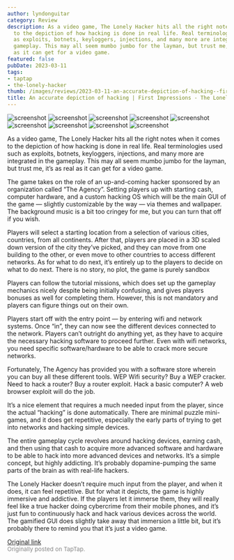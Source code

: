 ```yaml
---
author: lyndonguitar
category: Review
description: As a video game, The Lonely Hacker hits all the right notes when it comes
  to the depiction of how hacking is done in real life. Real terminologies used such
  as exploits, botnets, keyloggers, injections, and many more are integrated in the
  gameplay. This may all seem mumbo jumbo for the layman, but trust me, it’s as real
  as it can get for a video game.
featured: false
pubDate: 2023-03-11
tags:
- taptap
- the-lonely-hacker
thumb: /images/reviews/2023-03-11-an-accurate-depiction-of-hacking--first-impressions---the-lonely-hacker-0.avif
title: An accurate depiction of hacking | First Impressions - The Lonely Hacker
---
```


<div class="gallery">
  <img src="/images/reviews/2023-03-11-an-accurate-depiction-of-hacking--first-impressions---the-lonely-hacker-0.avif" alt="screenshot" />
  <img src="/images/reviews/2023-03-11-an-accurate-depiction-of-hacking--first-impressions---the-lonely-hacker-1.avif" alt="screenshot" />
  <img src="/images/reviews/2023-03-11-an-accurate-depiction-of-hacking--first-impressions---the-lonely-hacker-2.avif" alt="screenshot" />
  <img src="/images/reviews/2023-03-11-an-accurate-depiction-of-hacking--first-impressions---the-lonely-hacker-3.avif" alt="screenshot" />
  <img src="/images/reviews/2023-03-11-an-accurate-depiction-of-hacking--first-impressions---the-lonely-hacker-4.avif" alt="screenshot" />
  <img src="/images/reviews/2023-03-11-an-accurate-depiction-of-hacking--first-impressions---the-lonely-hacker-5.avif" alt="screenshot" />
  <img src="/images/reviews/2023-03-11-an-accurate-depiction-of-hacking--first-impressions---the-lonely-hacker-6.avif" alt="screenshot" />
  <img src="/images/reviews/2023-03-11-an-accurate-depiction-of-hacking--first-impressions---the-lonely-hacker-7.avif" alt="screenshot" />
  <img src="/images/reviews/2023-03-11-an-accurate-depiction-of-hacking--first-impressions---the-lonely-hacker-8.avif" alt="screenshot" />
</div>

As a video game, The Lonely Hacker hits all the right notes when it comes to the depiction of how hacking is done in real life. Real terminologies used such as exploits, botnets, keyloggers, injections, and many more are integrated in the gameplay. This may all seem mumbo jumbo for the layman, but trust me, it’s as real as it can get for a video game.

The game takes on the role of an up-and-coming hacker sponsored by an organization called “The Agency”. Setting players up with starting cash, computer hardware, and a custom hacking OS which will be the main GUI of the game — slightly customizable by the way — via themes and wallpaper. The background music is a bit too cringey for me, but you can turn that off if you wish.

Players will select a starting location from a selection of various cities, countries, from all continents. After that, players are placed in a 3D scaled down version of the city they’ve picked, and they can move from one building to the other, or even move to other countries to access different networks. As for what to do next, it’s entirely up to the players to decide on what to do next. There is no story, no plot, the game is purely sandbox

Players can follow the tutorial missions, which does set up the gameplay mechanics nicely despite being initially confusing, and gives players bonuses as well for completing them. However, this is not mandatory and players can figure things out on their own.

Players start off with the entry point — by entering wifi and network systems. Once “in”, they can now see the different devices connected to the network. Players can’t outright do anything yet, as they have to acquire the necessary hacking software to proceed further. Even with wifi networks, you need specific software/hardware to be able to crack more secure networks.

Fortunately, The Agency has provided you with a software store wherein you can buy all these different tools. WEP Wifi security? Buy a WEP cracker. Need to hack a router? Buy a router exploit. Hack a basic computer? A web browser exploit will do the job.

It’s a nice element that requires a much needed input from the player, since the actual “hacking” is done automatically. There are minimal puzzle mini-games, and it does get repetitive, especially the early parts of trying to get into networks and hacking simple devices.

The entire gameplay cycle revolves around hacking devices, earning cash, and then using that cash to acquire more advanced software and hardware to be able to hack into more advanced devices and networks. It’s a simple concept, but highly addicting. It’s probably dopamine-pumping the same parts of the brain as with real-life hackers.

The Lonely Hacker doesn’t require much input from the player, and when it does, it can feel repetitive. But for what it depicts, the game is highly immersive and addictive. If the players let it immerse them, they will really feel like a true hacker doing cybercrime from their mobile phones, and it’s just fun to continuously hack and hack various devices across the world. The gamified GUI does slightly take away that immersion a little bit, but it’s probably there to remind you that it’s just a video game.

[Original link](https://www.taptap.io/post/4769344)<br><span style="font-size: 0.95em; color: #888;">Originally posted on TapTap.</span>
